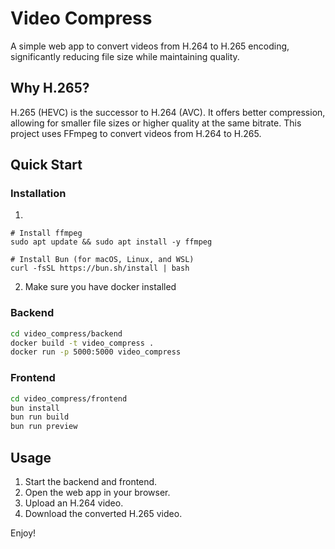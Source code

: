 # Video Compress 

A simple web app to convert videos from H.264 to H.265 encoding, significantly reducing file size while maintaining quality.

## Why H.265?

H.265 (HEVC) is the successor to H.264 (AVC). It offers better compression, allowing for smaller file sizes or higher quality at the same bitrate. This project uses FFmpeg to convert videos from H.264 to H.265.

## Quick Start
### Installation
1.
```
# Install ffmpeg
sudo apt update && sudo apt install -y ffmpeg

# Install Bun (for macOS, Linux, and WSL)
curl -fsSL https://bun.sh/install | bash
```
2. Make sure you have docker installed 

### Backend

```bash
cd video_compress/backend
docker build -t video_compress .
docker run -p 5000:5000 video_compress
```

### Frontend


```bash
cd video_compress/frontend
bun install
bun run build
bun run preview
```

## Usage

1. Start the backend and frontend.
2. Open the web app in your browser.
3. Upload an H.264 video.
4. Download the converted H.265 video.

Enjoy!
